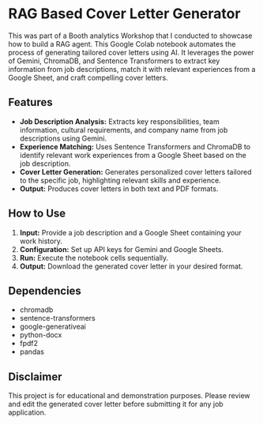# RAG Based Cover Letter Generator

This was part of a Booth analytics Workshop that I conducted to showcase how to build a RAG agent.
This Google Colab notebook automates the process of generating tailored cover letters using AI. It leverages the power of Gemini, ChromaDB, and Sentence Transformers to extract key information from job descriptions, match it with relevant experiences from a Google Sheet, and craft compelling cover letters.

## Features

* **Job Description Analysis:** Extracts key responsibilities, team information, cultural requirements, and company name from job descriptions using Gemini.
* **Experience Matching:** Uses Sentence Transformers and ChromaDB to identify relevant work experiences from a Google Sheet based on the job description.
* **Cover Letter Generation:** Generates personalized cover letters tailored to the specific job, highlighting relevant skills and experience.
* **Output:** Produces cover letters in both text and PDF formats.

## How to Use

1. **Input:** Provide a job description and a Google Sheet containing your work history.
2. **Configuration:** Set up API keys for Gemini and Google Sheets.
3. **Run:** Execute the notebook cells sequentially.
4. **Output:** Download the generated cover letter in your desired format.

## Dependencies

* chromadb
* sentence-transformers
* google-generativeai
* python-docx
* fpdf2
* pandas

## Disclaimer

This project is for educational and demonstration purposes. Please review and edit the generated cover letter before submitting it for any job application.
